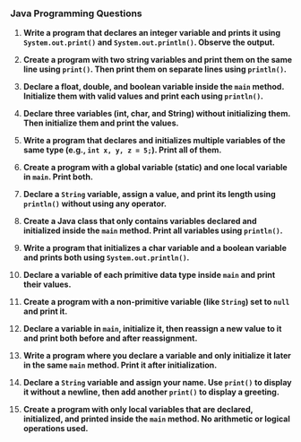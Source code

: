 
###  Java Programming Questions

1. **Write a program that declares an integer variable and prints it using `System.out.print()` and `System.out.println()`. Observe the output.**

2. **Create a program with two string variables and print them on the same line using `print()`. Then print them on separate lines using `println()`.**

3. **Declare a float, double, and boolean variable inside the `main` method. Initialize them with valid values and print each using `println()`.**

4. **Declare three variables (int, char, and String) without initializing them. Then initialize them and print the values.**

5. **Write a program that declares and initializes multiple variables of the same type (e.g., `int x, y, z = 5;`). Print all of them.**

6. **Create a program with a global variable (static) and one local variable in `main`. Print both.**

7. **Declare a `String` variable, assign a value, and print its length using `println()` without using any operator.**

8. **Create a Java class that only contains variables declared and initialized inside the `main` method. Print all variables using `println()`.**

9. **Write a program that initializes a char variable and a boolean variable and prints both using `System.out.println()`.**

10. **Declare a variable of each primitive data type inside `main` and print their values.**

11. **Create a program with a non-primitive variable (like `String`) set to `null` and print it.**

12. **Declare a variable in `main`, initialize it, then reassign a new value to it and print both before and after reassignment.**

13. **Write a program where you declare a variable and only initialize it later in the same `main` method. Print it after initialization.**

14. **Declare a `String` variable and assign your name. Use `print()` to display it without a newline, then add another `print()` to display a greeting.**

15. **Create a program with only local variables that are declared, initialized, and printed inside the `main` method. No arithmetic or logical operations used.**

